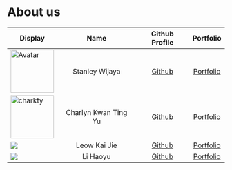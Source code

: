 # About us

| Display                                                                                             |         Name         |              Github Profile              |              Portfolio               |
|-----------------------------------------------------------------------------------------------------|:--------------------:|:----------------------------------------:|:------------------------------------:|
| <img src="https://avatars.githubusercontent.com/u/110610562?v=4" alt="Avatar" width="100" height="100"> |    Stanley Wijaya    | [Github](https://github.com/StanleyW00)  |   [Portfolio](team/stanleyw00.md)    |
| <img src="images/charkty.png" alt="charkty" width="100" height="100">                               | Charlyn Kwan Ting Yu |   [Github](https://github.com/charkty)   |     [Portfolio](team/charkty.md)     |
| ![](https://via.placeholder.com/100.png?text=Photo)                                                 |     Leow Kai Jie     | [Github](https://github.com/kaijie0102)  | [Portfolio](docs/team/kaijie0102.md) |
| ![](https://via.placeholder.com/100.png?text=Photo)                                                 |       Li Haoyu       | [Github](https://github.com/Haoyuli2002) |  [Portfolio](docs/team/Haoyuli2002)  |